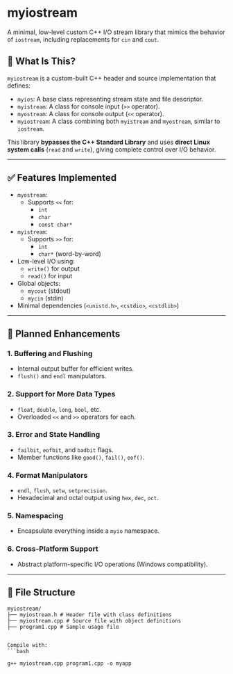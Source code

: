 # myiostream

A minimal, low-level custom C++ I/O stream library that mimics the behavior of `iostream`, including replacements for `cin` and `cout`.

## 🔧 What Is This?

`myiostream` is a custom-built C++ header and source implementation that defines:

- `myios`: A base class representing stream state and file descriptor.
- `myistream`: A class for console input (`>>` operator).
- `myostream`: A class for console output (`<<` operator).
- `myiostream`: A class combining both `myistream` and `myostream`, similar to `iostream`.

This library **bypasses the C++ Standard Library** and uses **direct Linux system calls** (`read` and `write`), giving complete control over I/O behavior.

---

## ✅ Features Implemented

- `myostream`:
  - Supports `<<` for:
    - `int`
    - `char`
    - `const char*`
- `myistream`:
  - Supports `>>` for:
    - `int`
    - `char*` (word-by-word)
- Low-level I/O using:
  - `write()` for output
  - `read()` for input
- Global objects:
  - `mycout` (stdout)
  - `mycin` (stdin)
- Minimal dependencies (`<unistd.h>`, `<cstdio>`, `<cstdlib>`)

---

## 🧭 Planned Enhancements

### 1. Buffering and Flushing
- Internal output buffer for efficient writes.
- `flush()` and `endl` manipulators.

### 2. Support for More Data Types
- `float`, `double`, `long`, `bool`, etc.
- Overloaded `<<` and `>>` operators for each.

### 3. Error and State Handling
- `failbit`, `eofbit`, and `badbit` flags.
- Member functions like `good()`, `fail()`, `eof()`.

### 4. Format Manipulators
- `endl`, `flush`, `setw`, `setprecision`.
- Hexadecimal and octal output using `hex`, `dec`, `oct`.

### 5. Namespacing
- Encapsulate everything inside a `myio` namespace.

### 6. Cross-Platform Support
- Abstract platform-specific I/O operations (Windows compatibility).

---

## 📁 File Structure
```plaintext
myiostream/
├── myiostream.h # Header file with class definitions
├── myiostream.cpp # Source file with object definitions
├── program1.cpp # Sample usage file


Compile with:
```bash

g++ myiostream.cpp program1.cpp -o myapp
